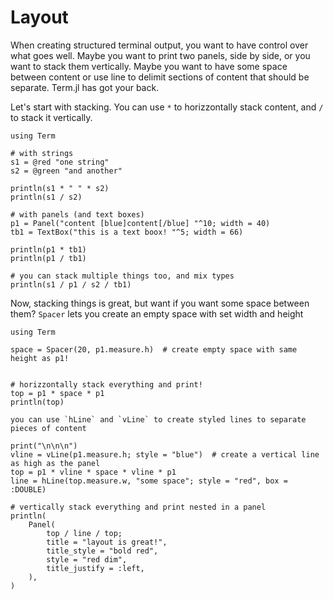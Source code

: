 # Layout
When creating structured terminal output, you want to have control
over what goes well. Maybe you want to print two panels, side by side, 
or you want to stack them vertically. Maybe you want to have some space
between content or use line to delimit sections of content that should be
separate. Term.jl has got your back.

Let's start with stacking. 
You can use `*` to horizzontally stack content, and `/` to stack it
vertically.

```@xample
using Term

# with strings
s1 = @red "one string"
s2 = @green "and another"

println(s1 * " " * s2)
println(s1 / s2)

# with panels (and text boxes)
p1 = Panel("content [blue]content[/blue] "^10; width = 40)
tb1 = TextBox("this is a text boox! "^5; width = 66)

println(p1 * tb1)
println(p1 / tb1)

# you can stack multiple things too, and mix types
println(s1 / p1 / s2 / tb1)
```

Now, stacking things is great, but want if you want some space between them?
`Spacer` lets you create an empty space with set width and height

```@xample
using Term

space = Spacer(20, p1.measure.h)  # create empty space with same height as p1!


# horizzontally stack everything and print!
top = p1 * space * p1
println(top)

you can use `hLine` and `vLine` to create styled lines to separate pieces of content

print("\n\n\n")
vline = vLine(p1.measure.h; style = "blue")  # create a vertical line as high as the panel
top = p1 * vline * space * vline * p1
line = hLine(top.measure.w, "some space"; style = "red", box = :DOUBLE)

# vertically stack everything and print nested in a panel
println(
    Panel(
        top / line / top;
        title = "layout is great!",
        title_style = "bold red",
        style = "red dim",
        title_justify = :left,
    ),
)
```